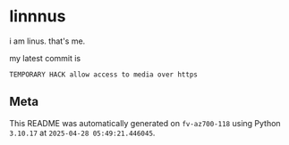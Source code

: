 # linnnus

i am linus. that's me.

my latest commit is

```
TEMPORARY HACK allow access to media over https
```

## Meta

This README was automatically generated on `fv-az700-118` using Python
`3.10.17` at `2025-04-28 05:49:21.446045`.
